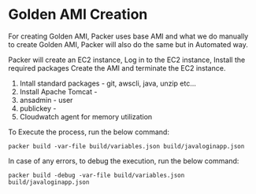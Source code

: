 # Golden AMI Creation

For creating Golden AMI, Packer uses base AMI and what we do manually to create Golden AMI, Packer will also do the same but in Automated way. 

Packer will create an EC2 instance, 
Log in to the EC2 instance, 
Install the required packages 
Create the AMI and terminate the EC2 instance. 

1. Intall standard packages - git, awscli, java, unzip etc... 
2. Install Apache Tomcat - 
3. ansadmin - user
4. publickey - 
5. Cloudwatch agent for memory utilization

To Execute the process, run the below command:
```
packer build -var-file build/variables.json build/javaloginapp.json
```
In case of any errors, to debug the execution, run the below command:
```
packer build -debug -var-file build/variables.json build/javaloginapp.json
```